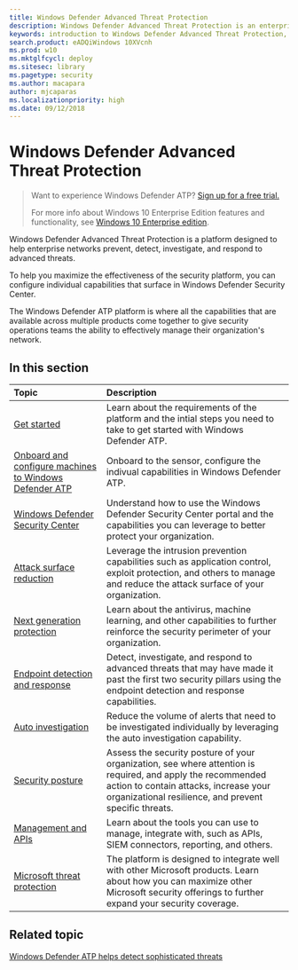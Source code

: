 ```yaml
---
title: Windows Defender Advanced Threat Protection
description: Windows Defender Advanced Threat Protection is an enterprise security platform that helps secops to prevent, detect, investigate, and respond to possible cybersecurity threats related to advanced persistent threats.
keywords: introduction to Windows Defender Advanced Threat Protection, introduction to Windows Defender ATP, cybersecurity, advanced persistent threat, enterprise security, machine behavioral sensor, cloud security, analytics, threat intelligence
search.product: eADQiWindows 10XVcnh
ms.prod: w10
ms.mktglfcycl: deploy
ms.sitesec: library
ms.pagetype: security
ms.author: macapara
author: mjcaparas
ms.localizationpriority: high
ms.date: 09/12/2018
---
```


# Windows Defender Advanced Threat Protection

>Want to experience Windows Defender ATP? [Sign up for a free trial.](https://www.microsoft.com/en-us/WindowsForBusiness/windows-atp?ocid=docs-wdatp-main-abovefoldlink)
>
>For more info about Windows 10 Enterprise Edition features and functionality, see [Windows 10 Enterprise edition](https://www.microsoft.com/WindowsForBusiness/buy).

Windows Defender Advanced Threat Protection is a platform designed to help enterprise networks prevent, detect, investigate, and respond to advanced threats.

To help you maximize the effectiveness of the security platform, you can configure individual capabilities that surface in Windows Defender Security Center. 

The Windows Defender ATP platform is where all the capabilities that are available across multiple products come together to give security operations teams the ability to effectively manage their organization's network.

## In this section

Topic | Description
:---|:---
[Get started](../get-started.md) | Learn about the requirements of the platform and the intial steps you need to take to get started with Windows Defender ATP.
[Onboard and configure machines to Windows Defender ATP](../onboard.md)| Onboard to the sensor, configure the indivual capabilities in Windows Defender ATP. 
[Windows Defender Security Center](use-windows-defender-advanced-threat-protection.md)| Understand how to use the Windows Defender Security Center portal and the capabilities you can leverage to better protect your organization.
[Attack surface reduction](../windows-defender-exploit-guard/attack-surface-reduction-exploit-guard.md) | Leverage the intrusion prevention capabilities such as application control, exploit protection, and others to manage and reduce the attack surface of your organization.
[Next generation protection](../windows-defender-antivirus/windows-defender-antivirus-in-windows-10.md) | Learn about the antivirus, machine learning, and other capabilities to further reinforce the security perimeter of your organization. 
[Endpoint detection and response](../edr.md)| Detect, investigate, and respond to advanced threats that may have made it past the first two security pillars using the endpoint detection and response capabilities.
[Auto investigation](automated-investigations-windows-defender-advanced-threat-protection.md)| Reduce the volume of alerts that need to be investigated individually by leveraging the auto investigation capability.
[Security posture](../securityposture.md)| Assess the security posture of your organization, see where attention is required, and apply the recommended action to contain attacks, increase your organizational resilience, and prevent specific threats.
[Management and APIs]() | Learn about the tools you can use to manage, integrate with, such as APIs, SIEM connectors, reporting, and others. 
[Microsoft threat protection](../integration.md)| The platform is designed to integrate well with other Microsoft products. Learn about how you can maximize other Microsoft security offerings to further expand your security coverage.

## Related topic
[Windows Defender ATP helps detect sophisticated threats](https://www.microsoft.com/itshowcase/Article/Content/854/Windows-Defender-ATP-helps-detect-sophisticated-threats)
